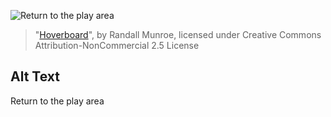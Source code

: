 ![Return to the play area](https://imgs.xkcd.com/comics/)
> "[Hoverboard](https://xkcd.com/1608/)", by Randall Munroe, licensed under Creative Commons Attribution-NonCommercial 2.5 License

## Alt Text
Return to the play area
